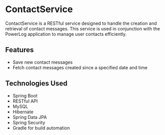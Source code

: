 # ContactService

ContactService is a RESTful service designed to handle the creation and retrieval of contact messages. This service is used in conjunction with the PowerLog application to manage user contacts efficiently.

## Features

- Save new contact messages
- Fetch contact messages created since a specified date and time

## Technologies Used

- Spring Boot
- RESTful API
- MySQL
- Hibernate
- Spring Data JPA
- Spring Security
- Gradle for build automation
